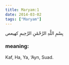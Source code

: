 ```yaml
---
title: Maryam:1
date: 2014-03-02
tags: ["Maryam"]
---
```

بِسْمِ اللَّهِ الرَّحْمَٰنِ الرَّحِيمِ كهيعص
### meaning: 
Kaf, Ha, Ya, ‘Ayn, Suad.
